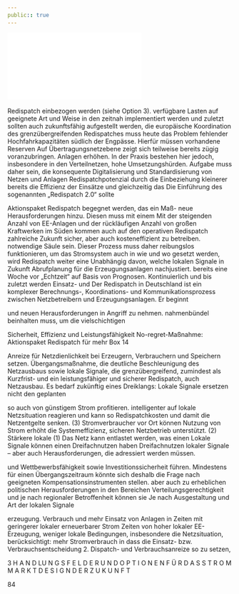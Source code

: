 ```yaml
---
public:: true
---
```

![./pages/page86.pdf](../assets/./pages/page86.pdf)




Redispatch einbezogen werden (siehe Option 3).
verfügbare Lasten auf geeignete Art und Weise in den
zeitnah implementiert werden und zuletzt sollten auch
zukunftsfähig aufgestellt werden, die europäische Koordination des grenzübergreifenden Redispatches muss
heute das Problem fehlender Hochfahrkapazitäten südlich der Engpässe. Hierfür müssen vorhandene Reserven
Auf Übertragungsnetzebene zeigt sich teilweise bereits
zügig voranzubringen.
Anlagen erhöhen. In der Praxis bestehen hier jedoch, insbesondere in den Verteilnetzen, hohe Umsetzungshürden. Aufgabe muss daher sein, die konsequente Digitalisierung und Standardisierung von Netzen und Anlagen
Redispatchpotenzial durch die Einbeziehung kleinerer
bereits die Effizienz der Einsätze und gleichzeitig das
Die Einführung des sogenannten „Redispatch 2.0“ sollte

Aktionspaket Redispatch begegnet werden, das ein Maß-
neue Herausforderungen hinzu. Diesen muss mit einem
Mit der steigenden Anzahl von EE-Anlagen und der rückläufigen Anzahl von großen Kraftwerken im Süden kommen auch auf den operativen Redispatch zahlreiche
Zukunft sicher, aber auch kosteneffizient zu betreiben.
notwendige Säule sein. Dieser Prozess muss daher reibungslos funktionieren, um das Stromsystem auch in
wie und wo gesetzt werden, wird Redispatch weiter eine
Unabhängig davon, welche lokalen Signale in Zukunft
Abrufplanung für die Erzeugungsanlagen nachjustiert.
bereits eine Woche vor „Echtzeit“ auf Basis von Prognosen. Kontinuierlich und bis zuletzt werden Einsatz- und
Der Redispatch in Deutschland ist ein komplexer Berechnungs-, Koordinations- und Kommunikationsprozess zwischen Netzbetreibern und Erzeugungsanlagen. Er beginnt

und neuen Herausforderungen in Angriff zu nehmen.
nahmenbündel beinhalten muss, um die vielschichtigen

Sicherheit, Effizienz und Leistungsfähigkeit
No-regret-Maßnahme: Aktionspaket Redispatch für mehr
Box 14

Anreize für Netzdienlichkeit bei Erzeugern, Verbrauchern und Speichern setzen.
Übergangsmaßnahme, die deutliche Beschleunigung des Netzausbaus sowie lokale Signale, die
grenzübergreifend, zumindest als Kurzfrist- und
ein leistungsfähiger und sicherer Redispatch, auch
Netzausbau. Es bedarf zukünftig eines Dreiklangs:
Lokale Signale ersetzen nicht den geplanten

so auch von günstigem Strom profitieren.
intelligenter auf lokale Netzsituation reagieren und
kann so Redispatchkosten und damit die Netzentgelte senken. (3) Stromverbraucher vor Ort können
Nutzung von Strom erhöht die Systemeffizienz,
sicheren Netzbetrieb unterstützt. (2) Stärkere lokale
(1) Das Netz kann entlastet werden, was einen
Lokale Signale können einen Dreifachnutzen haben
Dreifachnutzen lokaler Signale – aber auch Herausforderungen, die adressiert werden müssen.

und Wettbewerbsfähigkeit sowie Investitionssicherheit führen. Mindestens für einen Übergangszeitraum könnte sich deshalb die Frage nach geeigneten Kompensationsinstrumenten stellen.
aber auch zu erheblichen politischen Herausforderungen in den Bereichen Verteilungsgerechtigkeit
und je nach regionaler Betroffenheit können sie
Je nach Ausgestaltung und Art der lokalen Signale

erzeugung.
Verbrauch und mehr Einsatz von Anlagen in Zeiten mit geringerer lokaler erneuerbarer Strom­
Zeiten von hoher lokaler EE-Erzeugung, weniger
lokale Bedingungen, insbesondere die Netzsituation, berücksichtigt: mehr Stromverbrauch in
dass die Einsatz- bzw. Verbrauchsentscheidung
2. Dispatch- und Verbrauchsanreize so zu setzen,

3 H A N D LU N G S F E L D E R U N D O P T I O N E N F Ü R D A S S T R O M M A R K T D E S I G N D E R Z U K U N F T

84

